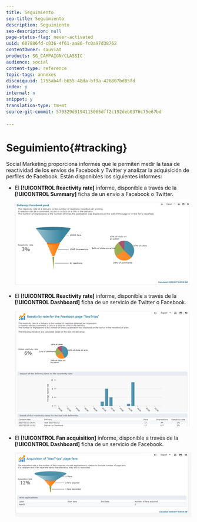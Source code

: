 ```yaml
---
title: Seguimiento
seo-title: Seguimiento
description: Seguimiento
seo-description: null
page-status-flag: never-activated
uuid: 607886fd-c036-4f61-aa86-fc0a97d38762
contentOwner: sauviat
products: SG_CAMPAIGN/CLASSIC
audience: social
content-type: reference
topic-tags: annexes
discoiquuid: 1755ab4f-b655-48da-bf9a-426807bd85fd
index: y
internal: n
snippet: y
translation-type: tm+mt
source-git-commit: 579329d9194115065dff2c192deb0376c75e67bd

---
```



# Seguimiento{#tracking}

Social Marketing proporciona informes que le permiten medir la tasa de reactividad de los envíos de Facebook y Twitter y analizar la adquisición de perfiles de Facebook. Están disponibles los siguientes informes:

* El **[!UICONTROL Reactivity rate]** informe, disponible a través de la **[!UICONTROL Summary]** ficha de un envío a Facebook o Twitter.

   ![](assets/social_report_3.png)

* El **[!UICONTROL Reactivity rate]** informe, disponible a través de la **[!UICONTROL Dashboard]** ficha de un servicio de Twitter o Facebook.

   ![](assets/social_report_2.png)

* El **[!UICONTROL Fan acquisition]** informe, disponible a través de la **[!UICONTROL Dashboard]** ficha de un servicio de Facebook.

   ![](assets/social_report_1.png)

